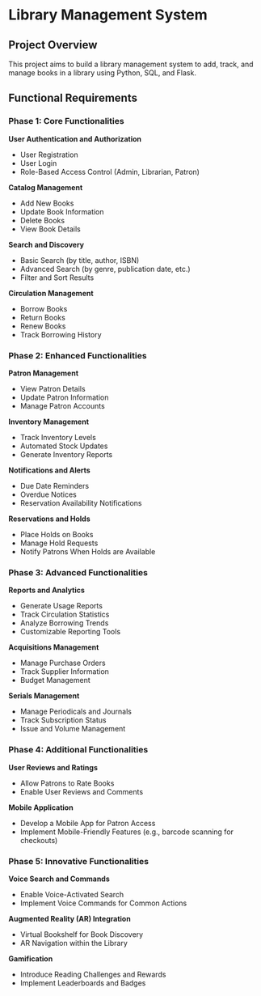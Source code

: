 # Library Management System

## Project Overview
This project aims to build a library management system to add, track, and manage books in a library using Python, SQL, and Flask.

## Functional Requirements

### Phase 1: Core Functionalities
 **User Authentication and Authorization**
   - User Registration
   - User Login
   - Role-Based Access Control (Admin, Librarian, Patron)

 **Catalog Management**
   - Add New Books
   - Update Book Information
   - Delete Books
   - View Book Details

 **Search and Discovery**
   - Basic Search (by title, author, ISBN)
   - Advanced Search (by genre, publication date, etc.)
   - Filter and Sort Results

 **Circulation Management**
   - Borrow Books
   - Return Books
   - Renew Books
   - Track Borrowing History


### Phase 2: Enhanced Functionalities
 **Patron Management**
   - View Patron Details
   - Update Patron Information
   - Manage Patron Accounts

 **Inventory Management**
   - Track Inventory Levels
   - Automated Stock Updates
   - Generate Inventory Reports

 **Notifications and Alerts**
   - Due Date Reminders
   - Overdue Notices
   - Reservation Availability Notifications

 **Reservations and Holds**
   - Place Holds on Books
   - Manage Hold Requests
   - Notify Patrons When Holds are Available


### Phase 3: Advanced Functionalities
 **Reports and Analytics**
   - Generate Usage Reports
   - Track Circulation Statistics
   - Analyze Borrowing Trends
   - Customizable Reporting Tools

 **Acquisitions Management**
  - Manage Purchase Orders
  - Track Supplier Information
  - Budget Management

 **Serials Management**
  - Manage Periodicals and Journals
  - Track Subscription Status
  - Issue and Volume Management


### Phase 4: Additional Functionalities
 **User Reviews and Ratings**
  - Allow Patrons to Rate Books
  - Enable User Reviews and Comments

 **Mobile Application**
  - Develop a Mobile App for Patron Access
  - Implement Mobile-Friendly Features (e.g., barcode scanning for checkouts)


### Phase 5: Innovative Functionalities
 **Voice Search and Commands**
  - Enable Voice-Activated Search
  - Implement Voice Commands for Common Actions

 **Augmented Reality (AR) Integration**
  - Virtual Bookshelf for Book Discovery
  - AR Navigation within the Library

 **Gamification**
  - Introduce Reading Challenges and Rewards
  - Implement Leaderboards and Badges
